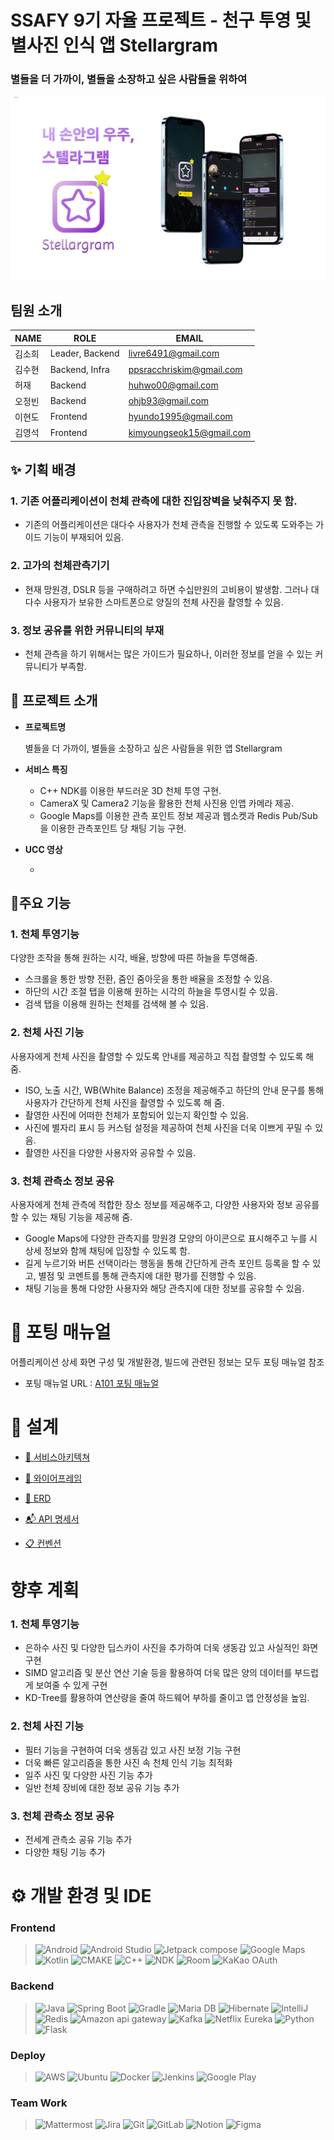 # SSAFY 9기 자율 프로젝트 - 천구 투영 및 별사진 인식 앱 Stellargram

### 별들을 더 가까이, 별들을 소장하고 싶은 사람들을 위하여

<img src="./exec/image/StellargramMockUp.png"/>
<br>

## 팀원 소개

| NAME | ROLE            | EMAIL                    |
|------|-----------------|--------------------------|
| 김소희  | Leader, Backend | livre6491@gmail.com                         |
| 김수현  | Backend, Infra  | ppsracchriskim@gmail.com |
| 허재   | Backend         | huhwo00@gmail.com                         |
| 오정빈  | Backend         | ohjb93@gmail.com                         |
| 이현도  | Frontend        |  hyundo1995@gmail.com                        |
| 김영석  | Frontend        | kimyoungseok15@gmail.com                         |

## ✨ 기획 배경
### 1. 기존 어플리케이션이 천체 관측에 대한 진입장벽을 낮춰주지 못 함.
- 기존의 어플리케이션은 대다수 사용자가 천체 관측을 진행할 수 있도록 도와주는 가이드 기능이 부재되어 있음.
### 2. 고가의 천체관측기기
- 현재 망원경, DSLR 등을 구매하려고 하면 수십만원의 고비용이 발생함. 그러나 대다수 사용자가 보유한 스마트폰으로 양질의 천체 사진을 촬영할 수 있음. 
### 3. 정보 공유를 위한 커뮤니티의 부재
- 천체 관측을 하기 위해서는 많은 가이드가 필요하나, 이러한 정보를 얻을 수 있는 커뮤니티가 부족함.

## 📆 프로젝트 소개
* **프로젝트명**

  별들을 더 가까이, 별들을 소장하고 싶은 사람들을 위한 앱 Stellargram

* **서비스 특징** 

  * C++ NDK를 이용한 부드러운 3D 천체 투영 구현.
  * CameraX 및 Camera2 기능을 활용한 천체 사진용 인앱 카메라 제공.
  * Google Maps를 이용한 관측 포인트 정보 제공과 웹소켓과 Redis Pub/Sub을 이용한 관측포인트 당 채팅 기능 구현.

* **UCC 영상**

  * 

## 🙌주요 기능
### 1. 천체 투영기능
다양한 조작을 통해 원하는 시각, 배율, 방향에 따른 하늘을 투영해줌.

- 스크롤을 통한 방향 전환, 줌인 줌아웃을 통한 배율을 조정할 수 있음.
- 하단의 시간 조절 탭을 이용해 원하는 시각의 하늘을 투영시킬 수 있음.
- 검색 탭을 이용해 원하는 천체를 검색해 볼 수 있음. 

### 2. 천체 사진 기능
사용자에게 천체 사진을 촬영할 수 있도록 안내를 제공하고 직접 촬영할 수 있도록 해 줌. 

- ISO, 노출 시간, WB(White Balance) 조정을 제공해주고 하단의 안내 문구를 통해 사용자가 간단하게 천체 사진을 촬영할 수 있도록 해 줌.
- 촬영한 사진에 어떠한 천체가 포함되어 있는지 확인할 수 있음.
- 사진에 별자리 표시 등 커스텀 설정을 제공하여 천체 사진을 더욱 이쁘게 꾸밀 수 있음.
- 촬영한 사진을 다양한 사용자와 공유할 수 있음. 

### 3. 천체 관측소 정보 공유
사용자에게 천체 관측에 적합한 장소 정보를 제공해주고, 다양한 사용자와 정보 공유를 할 수 있는 채팅 기능을 제공해 줌.

- Google Maps에 다양한 관측지를 망원경 모양의 아이콘으로 표시해주고 누를 시 상세 정보와 함께 채팅에 입장할 수 있도록 함.
- 길게 누르기와 버튼 선택이라는 행동을 통해 간단하게 관측 포인트 등록을 할 수 있고, 별점 및 코멘트를 통해 관측지에 대한 평가를 진행할 수 있음. 
- 채팅 기능을 통해 다양한 사용자와 해당 관측지에 대한 정보를 공유할 수 있음. 

# 📄 포팅 매뉴얼
어플리케이션 상세 화면 구성 및 개발환경, 빌드에 관련된 정보는 모두 포팅 매뉴얼 참조

- 포팅 매뉴얼 URL : [A101 포팅 매뉴얼](www.naver.com)

# 💁 설계
- [🧱 서비스아키텍쳐](https://potent-light-313.notion.site/60bdd82c4c284937828c88f02d6b705b?pvs=4)
  
- [📱 와이어프레임](https://www.figma.com/file/8HSSYFTxHEk9PhSd8cHjbh/Stellargram?type=design&node-id=0-1&mode=design)
  
- [🎨 ERD](https://potent-light-313.notion.site/ERD-7b2964c873e14f5ca58acee060f8f0a4?pvs=4)
  
- [📬 API 명세서](https://potent-light-313.notion.site/API-10bb1c1e8cbd40e9b7701a2e90bad9d8?pvs=4)
  
- [📋 컨벤션](https://potent-light-313.notion.site/Convention-bdade896368546fe8ae8f57ac4e02a4b?pvs=4)  


# 향후 계획

### 1. 천체 투영기능
- 은하수 사진 및 다양한 딥스카이 사진을 추가하여 더욱 생동감 있고 사실적인 화면 구현
- SIMD 알고리즘 및 분산 연산 기술 등을 활용하여 더욱 많은 양의 데이터를 부드럽게 보여줄 수 있게 구현
- KD-Tree를 활용하여 연산량을 줄여 하드웨어 부하를 줄이고 앱 안정성을 높임.

### 2. 천체 사진 기능
- 필터 기능을 구현하여 더욱 생동감 있고 사진 보정 기능 구현
- 더욱 빠른 알고리즘을 통한 사진 속 천체 인식 기능 최적화
- 일주 사진 및 다양한 사진 기능 추가
- 일반 천체 장비에 대한 정보 공유 기능 추가

### 3. 천체 관측소 정보 공유
- 전세계 관측소 공유 기능 추가
- 다양한 채팅 기능 추가

# ⚙ 개발 환경 및 IDE

### Frontend  
>![Android](https://img.shields.io/badge/android-3DDC84?style=for-the-badge&logo=android&logoColor=white)
![Android Studio](https://img.shields.io/badge/android_studio-3DDC84?style=for-the-badge&logo=androidstudio&logoColor=white)
![Jetpack compose](https://img.shields.io/badge/Jetpack_Compose-3DDC84?style=for-the-badge&logo=jetpackcompose&logoColor=white)
![Google Maps](https://img.shields.io/badge/google_maps-4285F4?style=for-the-badge&logo=googlemaps&logoColor=white)
![Kotlin](https://img.shields.io/badge/Kotlin-7F52FF?style=for-the-badge&logo=kotlin&logoColor=white)
![CMAKE](https://img.shields.io/badge/Cmake-064F8C?style=for-the-badge&logo=cmake&logoColor=white)
![C++](https://img.shields.io/badge/C++-00599C?style=for-the-badge&logo=cplusplus&logoColor=white)
![NDK](https://img.shields.io/badge/ndk-%23593d88.svg?style=for-the-badge&logo=android&logoColor=white)
![Room](https://img.shields.io/badge/room-%23593d88.svg?style=for-the-badge&logo=android&logoColor=white)
![KaKao OAuth](https://img.shields.io/badge/kakao_oauth-ffcd00?style=for-the-badge&logo=kakao&logoColor=white)

### Backend
> ![Java](https://img.shields.io/badge/java-%23ED8B00.svg?style=for-the-badge&logo=openjdk&logoColor=white)
![Spring Boot](https://camo.githubusercontent.com/d04cac57f1f6d0a39ebd084333a6e4d93081a42c9e5aa1b3b511e75ad1a1e20f/68747470733a2f2f696d672e736869656c64732e696f2f62616467652f537072696e675f426f6f742d3644423333463f7374796c653d666f722d7468652d6261646765266c6f676f3d537072696e67426f6f74266c6f676f436f6c6f723d7768697465)
![Gradle](https://camo.githubusercontent.com/ce0bfcaef68659861b497d6dfc5b8b783c2955705472b4e55151f196347d9271/68747470733a2f2f696d672e736869656c64732e696f2f62616467652f477261646c652d4633373434303f7374796c653d666f722d7468652d6261646765266c6f676f3d477261646c65266c6f676f436f6c6f723d7768697465)
![Maria DB](https://img.shields.io/badge/mariadb-003545?style=for-the-badge&logo=mariadb&logoColor=#003545)
![Hibernate](https://img.shields.io/badge/Hibernate-59666C?style=for-the-badge&logo=Hibernate&logoColor=white)
![IntelliJ](https://camo.githubusercontent.com/d479352761a86806b779129f4be8909d1c8c1fb1e2805bbd86cacd276f831cfa/68747470733a2f2f696d672e736869656c64732e696f2f62616467652f496e74656c6c696a5f494445412d3337373641423f7374796c653d666f722d7468652d6261646765266c6f676f3d496e74656c6c696a49444541266c6f676f436f6c6f723d7768697465)
![Redis](https://img.shields.io/badge/Redis-DC382D?style=for-the-badge&logo=redis&logoColor=white)
![Amazon api gateway](https://img.shields.io/badge/amazon_api_gateway-FF4F8B?style=for-the-badge&logo=amazonapigateway&logoColor=white)
![Kafka](https://img.shields.io/badge/apache_kafka-231F20?style=for-the-badge&logo=apachekafka&logoColor=white)
![Netflix Eureka](https://img.shields.io/badge/netflix_eureka-E50914?style=for-the-badge&logo=netflix&logoColor=white)
![Python](https://img.shields.io/badge/python-3776AB?style=for-the-badge&logo=python&logoColor=white)
![Flask](https://img.shields.io/badge/flask-000000?style=for-the-badge&logo=flask&logoColor=white)

### Deploy
> ![AWS](https://img.shields.io/badge/AWS-%23FF9900.svg?style=for-the-badge&logo=amazon-aws&logoColor=white)
![Ubuntu](https://img.shields.io/badge/Ubuntu-E95420?style=for-the-badge&logo=ubuntu&logoColor=white)
![Docker](https://img.shields.io/badge/docker-%230db7ed.svg?style=for-the-badge&logo=docker&logoColor=white)
![Jenkins](https://camo.githubusercontent.com/9cadc6063746e385b3916ea6ee991ec8eea88306de9208ccf5a94111c0ddf6ee/68747470733a2f2f696d672e736869656c64732e696f2f62616467652f4a656e6b696e732d4432343933393f7374796c653d666f722d7468652d6261646765266c6f676f3d4a656e6b696e73266c6f676f436f6c6f723d7768697465)
![Google Play](https://img.shields.io/badge/google_play-3DDC84?style=for-the-badge&logo=googleplay&logoColor=white)
### Team Work
> ![Mattermost](https://camo.githubusercontent.com/04ce7d705b23f2f899a4acd58de46152ea9ab352ce310182432c59db1bd3e74e/68747470733a2f2f696d672e736869656c64732e696f2f62616467652f4d61747465724d4f53542d3030393638383f7374796c653d666f722d7468652d6261646765266c6f676f3d4d61747465726d6f7374266c6f676f436f6c6f723d7768697465)
![Jira](https://img.shields.io/badge/jira-%230A0FFF.svg?style=for-the-badge&logo=jira&logoColor=white)
![Git](https://img.shields.io/badge/git-%23F05033.svg?style=for-the-badge&logo=git&logoColor=white)
![GitLab](https://camo.githubusercontent.com/cb99570e6da369466c9991c5400a2516cec86a958fc80bc152dcdc020b5e581f/68747470733a2f2f696d672e736869656c64732e696f2f62616467652f6769746c61622d4643364432363f7374796c653d666f722d7468652d6261646765266c6f676f3d4769744c6162266c6f676f436f6c6f723d7768697465)
![Notion](https://camo.githubusercontent.com/e6016a8747f69a4f7c5cac44f04f81136a1294f2973f25a8d4c53651337a3d78/68747470733a2f2f696d672e736869656c64732e696f2f62616467652f4e6f74696f6e2d4546313937303f7374796c653d666f722d7468652d6261646765266c6f676f3d4e6f74696f6e266c6f676f436f6c6f723d7768697465)
![Figma](https://img.shields.io/badge/figma-%23F24E1E.svg?style=for-the-badge&logo=figma&logoColor=white)
